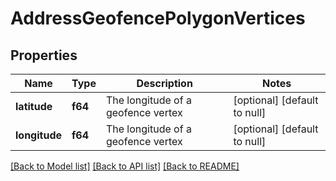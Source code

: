 # AddressGeofencePolygonVertices

## Properties
Name | Type | Description | Notes
------------ | ------------- | ------------- | -------------
**latitude** | **f64** | The longitude of a geofence vertex | [optional] [default to null]
**longitude** | **f64** | The longitude of a geofence vertex | [optional] [default to null]

[[Back to Model list]](../README.md#documentation-for-models) [[Back to API list]](../README.md#documentation-for-api-endpoints) [[Back to README]](../README.md)


